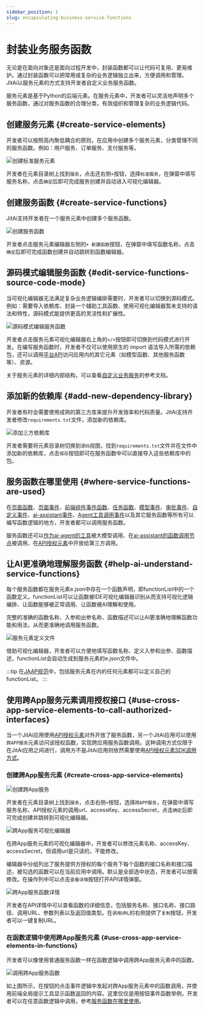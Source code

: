 ```yaml
---
sidebar_position: 1
slug: encapsulating-business-service-functions
---
```


# 封装业务服务函数
无论是在面向对象还是面向过程开发中，封装函数都可以让代码可复用、更易维护。通过封装函数可以把常用或复杂的业务逻辑独立出来，方便调用和管理。JitAi以服务元素的方式支持开发者自定义业务服务函数。

服务元素是基于Python的后端元素。在服务元素中，开发者可以灵活地声明多个服务函数，通过对服务函数的合理分类，有效组织和管理复杂的业务逻辑代码。

## 创建服务元素 {#create-service-elements}
开发者可以按照高内聚低耦合的原则，在应用中创建多个服务元素，分类管理不同的服务函数。例如：用户服务、订单服务、支付服务等。

![创建标准服务元素](./img/create-standard-service-element.gif)

开发者在元素目录树上找到`服务`，点击还右侧`+`按钮，选择`标准服务`，在弹窗中填写服务名称，点击`确定`后即可完成服务创建并自动进入可视化编辑器。

## 创建服务函数 {#create-service-functions}
JitAi支持开发者在一个服务元素中创建多个服务函数。

![创建服务函数](./img/create-service-function.gif)

开发者点击服务元素编辑器左侧的`+ 新建函数`按钮，在弹窗中填写函数名称，点击`确定`后即可完成函数创建并自动跳转到函数编辑器。

## 源码模式编辑服务函数 {#edit-service-functions-source-code-mode}
当可视化编辑器无法满足复杂业务逻辑编排需要时，开发者可以切换到源码模式。例如：需要导入依赖库、封装一个辅助工具函数、使用可视化编辑器暂未支持的语法和特性，源码模式能提供更高的灵活性和扩展性。

![源码模式编辑服务函数](./img/source-code-mode-edit-service-function.png)

开发者点击服务元素可视化编辑器右上角的`</>`按钮即可切换到代码模式进行开发。在编写服务函数时，开发者不仅可以使用原生的 import 语法导入所需的依赖包，还可以调用[平台API](../../reference/runtime-platform/backend)访问应用内的其它元素（如模型函数、其他服务函数等）、资源。

关于服务元素的详细内部结构，可以查看[自定义业务服务](../../reference/framework/JitService/custom-business-service)的参考文档。

## 添加新的依赖库 {#add-new-dependency-library}
开发者有时会需要使用成熟的第三方库来提升开发效率和代码质量。JitAi支持开发者修改`requirements.txt`文件，添加新的依赖库。

![添加三方依赖库](./img/add-third-party-dependencies.gif)

开发者需要将元素目录树切换到`源码`视图，找到`requirements.txt`文件并在文件中添加新的依赖库，点击`保存`按钮即可在服务函数中可以直接导入这些依赖库中的包。

## 服务函数在哪里使用 {#where-service-functions-are-used}
在[页面函数](../shell-and-page/component-based-page-development#page-functions)、[页面事件](../shell-and-page/component-based-page-development#page-events)、[前端组件事件函数](../shell-and-page/component-based-page-development#event-panel)、[任务函数](./background-tasks#task-execution-function-development)、[模型事件](./event-handling#model-events)、[审批事件](./event-handling#approval-events)、[自定义事件](./event-handling#custom-events)、[ai-assistant事件](./event-handling#ai-assistant-events)、[Agent工具调用事件](./event-handling#agent-tool-call-events)以及其它服务函数等所有可以编写函数逻辑的地方，开发者都可以调用服务函数。

服务函数还可以[作为ai-agent的工具](../ai-agent#agent-calling-service-functions)被大模型调用、在[ai-assistant的函数调用节点](../ai-assistant#function-call)被调用、在[API授权元素](../api-open/api-authorization)中开放给第三方调用。

## 让AI更准确地理解服务函数 {#help-ai-understand-service-functions}
每个服务函数都在服务元素e.json中存在一个函数声明，即functionList中的一个函数定义。functionList可以让函数被IDE可视化编辑器识别从而支持可视化逻辑编排、让函数能够被正常调用、让函数被AI理解和使用。

完整的准确的函数名称、入参和出参名称、函数描述可以让AI更准确地理解函数功能和用法，从而更准确地调用服务函数。

![服务元素定义文件](./img/service-element-definition-file.png)

借助可视化编辑器，开发者可以方便地填写函数名称、定义入参和出参、函数描述，functionList会自动生成到服务元素的e.json文件中。

:::tip
在[JAAP规范](../../reference/runtime-platform/JAAP)中，包括服务元素在内的任何元素都可以定义自己的functionList。
:::

## 使用跨App服务元素调用授权接口 {#use-cross-app-service-elements-to-call-authorized-interfaces} 
当一个JitAi应用使用[API授权元素](../api-open/api-authorization)对外开放了服务函数，另一个JitAi应用可以使用`跨APP服务`元素访问该授权函数，实现跨应用服务函数调用。这种调用方式仅限于在JitAi应用之间进行，调用方不是JitAi应用则依然需要使用[API授权元素SDK调用方式](../api-open/api-authorization#use-sdk-to-call-authorized-interfaces)。

### 创建跨App服务元素 {#create-cross-app-service-elements}
![创建跨App服务](./img/create-cross-app-service.gif)

开发者在元素目录树上找到`服务`，点击右侧`+`按钮，选择`跨APP服务`，在弹窗中填写服务名称、API授权元素的调用url、accessKey、accessSecret，点击`确定`后即可完成创建并跳转到可视化编辑器。

![跨App服务可视化编辑器](./img/cross-app-service-visual-editor.png)

在跨App服务元素的可视化编辑器中，开发者可以修改元素名称、accessKey、accessSecret，但调用url是只读的，不能修改。

编辑器中分组列出了服务提供方授权的每个服务下每个函数的接口名称和接口描述，被勾选的函数可以在当前应用中调用。默认是全部选中状态，开发者可以按需修改。在操作列中可以点击`查看详情`按钮打开API详情弹窗。

![跨App服务函数详情](./img/cross-app-service-function-details.png)

开发者在API详情中可以查看函数的详细信息，包括服务名称、接口名称、接口路径、调用URL、参数列表以及返回值类型。在`调用URL`的右侧提供了`复制`按钮，开发者可以一键复制URL。

### 在函数逻辑中使用跨App服务元素 {#use-cross-app-service-elements-in-functions}
开发者可以像使用普通服务函数一样在函数逻辑中调用跨App服务元素中的函数。

![调用跨App服务函数](./img/call-cross-app-service-function.gif)

如上图所示，在按钮的点击事件逻辑中发起对跨App服务元素中的函数调用，并使用前端全局提示工具显示函数返回的内容。这里仅仅是用按钮事件函数举例，开发者可以在任意函数逻辑中调用，参考[服务函数在哪里使用](#where-service-functions-are-used)。
